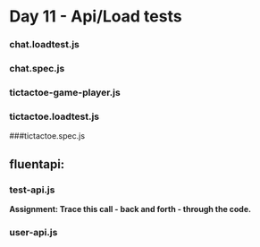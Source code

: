# Day 11 - Api/Load tests

### chat.loadtest.js

### chat.spec.js

### tictactoe-game-player.js

### tictactoe.loadtest.js

###tictactoe.spec.js


## fluentapi:
### test-api.js
**Assignment: Trace this call - back and forth - through the code.**


### user-api.js